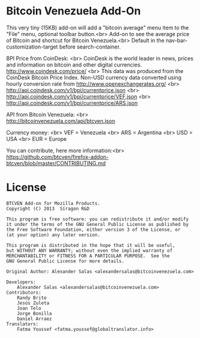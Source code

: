 Bitcoin Venezuela Add-On
=======================

This very tiny (15KB) add-on will add a "bitcoin average" menu item to the "File" menu, optional toolbar button.<br\>
Add-on to see the average price of Bitcoin and shortcut for Bitcoin Venezuela.<br\>
Default in the nav-bar-customization-target before search-container. 

BPI Price from CoinDesk: <br\>
CoinDesk is the world leader in news, prices and information on bitcoin and other digital currencies.
http://www.coindesk.com/price/ <br\>
This data was produced from the CoinDesk Bitcoin Price Index. Non-USD currency data converted using hourly conversion rate from http://www.openexchangerates.org/ <br\>
http://api.coindesk.com/v1/bpi/currentprice.json <br\>
http://api.coindesk.com/v1/bpi/currentprice/VEF.json <br\>
http://api.coindesk.com/v1/bpi/currentprice/ARS.json

API from Bitcoin Venezuela: <br\>
http://bitcoinvenezuela.com/api/btcven.json

Currency money: <br\>
VEF = Venezuela <br\>
ARS = Argentina <br\>
USD = USA <br\>
EUR = Europe

You can contribute, here more information:<br\>
https://github.com/btcven/firefox-addon-btcven/blob/master/CONTRIBUTING.md

License
=======

    BTCVEN Add-on for Mozilla Products.
    Copyright (C) 2013  Síragon R&D

    This program is free software: you can redistribute it and/or modify
    it under the terms of the GNU General Public License as published by
    the Free Software Foundation, either version 3 of the License, or
    (at your option) any later version.

    This program is distributed in the hope that it will be useful,
    but WITHOUT ANY WARRANTY; without even the implied warranty of
    MERCHANTABILITY or FITNESS FOR A PARTICULAR PURPOSE.  See the
    GNU General Public License for more details.

	Original Author: Alexander Salas <alexandersalas@bitcoinvenezuela.com>

  	Developers: 
  		Alexander Salas <alexandersalas@bitcoinvenezuela.com>
  	Contributors:   
  		Randy Brito 
  		Jesús Zuleta
  		Joan Telo
  		Jorge Bonilla
  		Daniel Arraez
  	Translators:    
  		Fatma Youssef <fatma.youssef@globaltranslator.info>